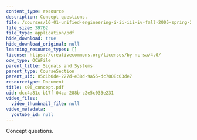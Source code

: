 ```yaml
---
content_type: resource
description: Concept questions.
file: /courses/16-01-unified-engineering-i-ii-iii-iv-fall-2005-spring-2006/dcc4a81cb17f04ca288bc2e5c033e231_s06_concept.pdf
file_size: 39762
file_type: application/pdf
hide_download: true
hide_download_original: null
learning_resource_types: []
license: https://creativecommons.org/licenses/by-nc-sa/4.0/
ocw_type: OCWFile
parent_title: Signals and Systems
parent_type: CourseSection
parent_uid: 85c1b0de-227d-e38d-9a55-dc7008c03de7
resourcetype: Document
title: s06_concept.pdf
uid: dcc4a81c-b17f-04ca-288b-c2e5c033e231
video_files:
  video_thumbnail_file: null
video_metadata:
  youtube_id: null
---
```

Concept questions.